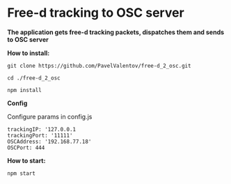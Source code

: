 # Free-d tracking to OSC server

**The application gets free-d tracking packets, dispatches them and sends to OSC server**


**How to install:**

`git clone https://github.com/PavelValentov/free-d_2_osc.git`

`cd ./free-d_2_osc`

`npm install`

**Config**

Configure params in config.js

    trackingIP: '127.0.0.1
    trackingPort: '11111'
    OSCAddress: '192.168.77.18'
    OSCPort: 444
    
**How to start:**

`npm start`

